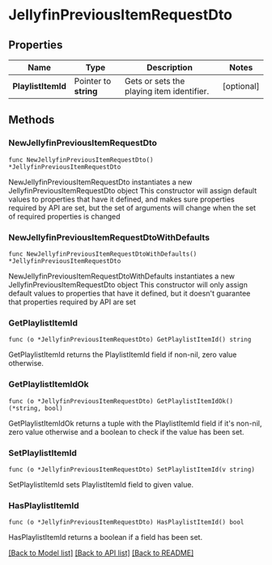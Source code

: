 # JellyfinPreviousItemRequestDto

## Properties

Name | Type | Description | Notes
------------ | ------------- | ------------- | -------------
**PlaylistItemId** | Pointer to **string** | Gets or sets the playing item identifier. | [optional] 

## Methods

### NewJellyfinPreviousItemRequestDto

`func NewJellyfinPreviousItemRequestDto() *JellyfinPreviousItemRequestDto`

NewJellyfinPreviousItemRequestDto instantiates a new JellyfinPreviousItemRequestDto object
This constructor will assign default values to properties that have it defined,
and makes sure properties required by API are set, but the set of arguments
will change when the set of required properties is changed

### NewJellyfinPreviousItemRequestDtoWithDefaults

`func NewJellyfinPreviousItemRequestDtoWithDefaults() *JellyfinPreviousItemRequestDto`

NewJellyfinPreviousItemRequestDtoWithDefaults instantiates a new JellyfinPreviousItemRequestDto object
This constructor will only assign default values to properties that have it defined,
but it doesn't guarantee that properties required by API are set

### GetPlaylistItemId

`func (o *JellyfinPreviousItemRequestDto) GetPlaylistItemId() string`

GetPlaylistItemId returns the PlaylistItemId field if non-nil, zero value otherwise.

### GetPlaylistItemIdOk

`func (o *JellyfinPreviousItemRequestDto) GetPlaylistItemIdOk() (*string, bool)`

GetPlaylistItemIdOk returns a tuple with the PlaylistItemId field if it's non-nil, zero value otherwise
and a boolean to check if the value has been set.

### SetPlaylistItemId

`func (o *JellyfinPreviousItemRequestDto) SetPlaylistItemId(v string)`

SetPlaylistItemId sets PlaylistItemId field to given value.

### HasPlaylistItemId

`func (o *JellyfinPreviousItemRequestDto) HasPlaylistItemId() bool`

HasPlaylistItemId returns a boolean if a field has been set.


[[Back to Model list]](../README.md#documentation-for-models) [[Back to API list]](../README.md#documentation-for-api-endpoints) [[Back to README]](../README.md)


